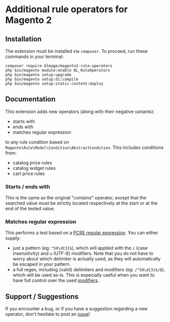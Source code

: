 # Additional rule operators for Magento 2

## Installation

The extension must be installed via `composer`. To proceed, run these commands in your terminal:
```
composer require blmage/magento2-rule-operators
php bin/magento module:enable BL_RuleOperators
php bin/magento setup:upgrade
php bin/magento setup:di:compile
php bin/magento setup:static-content:deploy
```

## Documentation

This extension adds new operators (along with their negative variants):
* starts with
* ends with
* matches regular expression

to any rule condition based on `Magento\Rule\Model\Condition\AbstractCondition`. This includes conditions from:
* catalog price rules
* catalog widget rules
* cart price rules

### Starts / ends with

This is the same as the original "contains" operator, except that the searched value must be strictly located
respectively at the start or at the end of the tested value.

### Matches regular expression

This performs a test based on a [PCRE regular expression](http://php.net/manual/en/reference.pcre.pattern.syntax.php).
You can either supply:
* just a pattern (eg: `^59\d{3}$`), which will applied with the `i` (case insensitivity) and `u` (UTF-8) modifiers.
Note that you do not have to worry about which delimiter is actually used, as they will automatically be escaped in
your pattern.
* a full regex, including (valid) delimiters and modifiers (eg: `/^59\d{3}$/D`), which will be used as-is.
This is especially useful when you want to have full control over the used
[modifiers](http://php.net/manual/en/reference.pcre.pattern.modifiers.php).

## Support / Suggestions

If you encounter a bug, or if you have a suggestion regarding a new operator, don't hesitate to
post an [issue](https://github.com/blmage/magento2-rule-operators/issues/new)!
